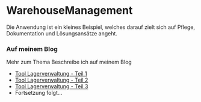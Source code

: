 # WarehouseManagement
Die Anwendung ist ein kleines Beispiel, welches darauf zielt sich auf Pflege, Dokumentation und Lösungsansätze angeht.

### Auf meinem Blog
Mehr zum Thema Beschreibe ich auf meinem Blog

- [Tool Lagerverwaltung - Teil 1](https://meineweltinmeinemkopf.blogspot.com/2022/08/tool-lagerverwaltung-teil-1-wiki.html)
- [Tool Lagerverwaltung - Teil 2](https://meineweltinmeinemkopf.blogspot.com/2022/08/tool-lagerverwaltung-teil-2-neue.html)
- [Tool Lagerverwaltung - Teil 3](https://meineweltinmeinemkopf.blogspot.com/2022/08/tool-lagerverwaltung-teil-3-noch-ein.html)
- Fortsetzung folgt...
